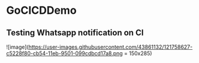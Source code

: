 # GoCICDDemo
## Testing Whatsapp notification on CI
![image](https://user-images.githubusercontent.com/43861132/121758627-c5228f80-cb54-11eb-9501-099cdbcd17a8.png = 150x285)
